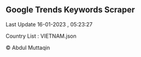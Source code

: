 

## Google Trends Keywords Scraper 
 
Last Update 16-01-2023 , 05:23:27

Country List :
VIETNAM.json



© Abdul Muttaqin 
